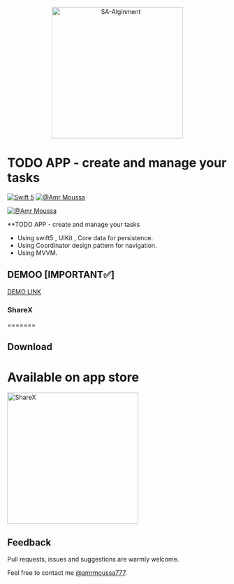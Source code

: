<p align="center">
    <img src="https://clickup.com/blog/wp-content/uploads/2019/01/to-do-list-apps.png" width="300" max-width="50%" alt="SA-Alginment" />
</p>

# TODO APP - create and manage your tasks

[![Swift 5](https://img.shields.io/badge/swift-5-orange.svg?style=flat)](#)
[![@Amr Moussa](https://img.shields.io/github/followers/amrmoussa777?style=social)](https://amrmoussa777.github.io/)

[![@Amr Moussa](https://img.shields.io/itunes/v/1580312063)](https://apps.apple.com/us/app/sharex-gather-a-team/id1580312063)


**TODO APP - create and manage your tasks


- Using swift5 , UIKit , Core data for persistence.
- Using Coordinator design pattern for navigation.
- Using MVVM.

## DEMOO [IMPORTANT✅]
[DEMO LINK](https://youtu.be/xkYgku8GPbQ)

### ShareX


=======




## Download

<p align="center">
    <h1>Available on app store</h1>
    <img align="center" src="logos/appStoreImage.png" width="300" max-width="50%" alt="ShareX" />
</p>


## Feedback

Pull requests, issues and suggestions are warmly welcome.

Feel free to contact me [@amrmoussa777](https://amrmoussa777.github.io/).


